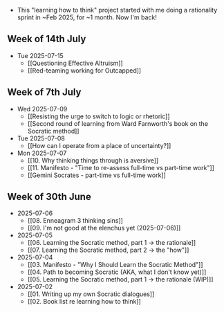 - This "learning how to think" project started with me doing a rationality sprint in ~Feb 2025, for ~1 month. Now I'm back!
## Week of 14th July
- Tue 2025-07-15
	- [[Questioning Effective Altruism]]
	- [[Red-teaming working for Outcapped]]
## Week of 7th July
- Wed 2025-07-09
	- [[Resisting the urge to switch to logic or rhetoric]]
	- [[Second round of learning from Ward Farnworth's book on the Socratic method]]
- Tue 2025-07-08
	- [[How can I operate from a place of uncertainty?]]
- Mon 2025-07-07
	- [[10. Why thinking things through is aversive]]
	- [[11. Manifesto - "Time to re-assess full-time vs part-time work"]]
	- [[Gemini Socrates - part-time vs full-time work]]
## Week of 30th June
- 2025-07-06
	- [[08. Enneagram 3 thinking sins]]
	- [[09. I'm not good at the elenchus yet (2025-07-06)]]
- 2025-07-05
	- [[06. Learning the Socratic method, part 1 → the rationale]]
	- [[07. Learning the Socratic method, part 2 → the "how"]]
- 2025-07-04
	- [[03. Manifesto - "Why I Should Learn the Socratic Method"]]
	- [[04. Path to becoming Socratic (AKA, what I don't know yet)]]
	- [[05. Learning the Socratic method, part 1 → the rationale (WIP)]]
- 2025-07-02
	- [[01. Writing up my own Socratic dialogues]]
	- [[02. Book list re learning how to think]]



